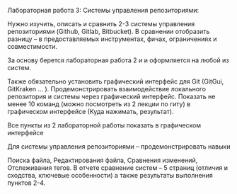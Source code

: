 Лабораторная работа 3: Системы управления репозиториями:

Нужно изучить, описать и сравнить 2-3 системы управления репозиториями (Github, Gitlab, Bitbucket). В сравнении отобразить разницу – в предоставляемых инструментах, фичах, ограничениях и совместимости.

За основу берется лабораторная работа 2 и и оформляется на любой из систем.

Также обязательно установить графический интерфейс для Git (GitGui, GitKraken … ). Продемонстрировать взаимодействие локального репозитория и системы через графический интерфейс. Показать не менее 10 команд (можно посмотреть из 2 лекции по гиту) в графическом интерфейсе (Куда нажимать, результат).

Все пункты из 2 лабораторной работы показать в графическом интерфейсе

Для системы управления репозиториями – продемонстрировать навыки

Поиска файла,
Редактирования файла,
Сравнения изменений,
Отслеживания тегов.
В отчете сравнение систем – 5 страниц (отличия и сходства, ключевые особенности) а также результаты выполнения пунктов 2-4.

